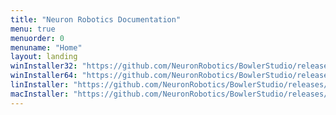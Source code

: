```yaml
---
title: "Neuron Robotics Documentation"
menu: true
menuorder: 0
menuname: "Home"
layout: landing
winInstaller32: "https://github.com/NeuronRobotics/BowlerStudio/releases/download/0.5.7/Windows-32-BowlerStudio-0.5.7.exe"
winInstaller64: "https://github.com/NeuronRobotics/BowlerStudio/releases/download/0.5.7/Windows-64-BowlerStudio-0.5.7.exe"
linInstaller: "https://github.com/NeuronRobotics/BowlerStudio/releases/download/0.5.7/Ubuntu-BowlerStudio-0.5.7.deb"
macInstaller: "https://github.com/NeuronRobotics/BowlerStudio/releases/download/0.5.7/MacOSX-BowlerStudio-0.5.7.zip"
---
```


